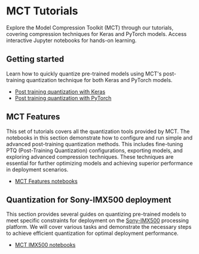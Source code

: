 # MCT Tutorials
Explore the Model Compression Toolkit (MCT) through our tutorials, 
covering compression techniques for Keras and PyTorch models. 
Access interactive Jupyter notebooks for hands-on learning.


## Getting started
Learn how to quickly quantize pre-trained models using MCT's post-training quantization technique for both Keras and PyTorch models.
- [Post training quantization with Keras](notebooks/keras/ptq/example_keras_imagenet.ipynb)
- [Post training quantization with PyTorch](notebooks/pytorch/ptq/example_pytorch_quantization_mnist.ipynb)

## MCT Features
This set of tutorials covers all the quantization tools provided by MCT. 
The notebooks in this section demonstrate how to configure and run simple and advanced post-training quantization methods.
This includes fine-tuning PTQ (Post-Training Quantization) configurations, exporting models,
and exploring advanced compression techniques. 
These techniques are essential for further optimizing models and achieving superior performance in deployment scenarios.
- [MCT Features notebooks](notebooks/MCT_notebooks.md)

## Quantization for Sony-IMX500 deployment

This section provides several guides on quantizing pre-trained models to meet specific constraints for deployment on the
[Sony-IMX500](https://developer.sony.com/imx500/) processing platform. 
We will cover various tasks and demonstrate the necessary steps to achieve efficient quantization for optimal
deployment performance.
- [MCT IMX500 notebooks](notebooks/IMX500_notebooks.md)
